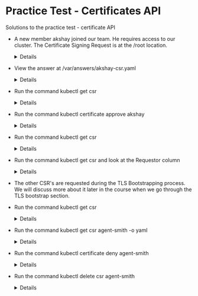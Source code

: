 # Practice Test - Certificates API

Solutions to the practice test - certificate API
- A new member akshay joined our team. He requires access to our cluster. The Certificate Signing Request is at the /root location.

  <details>
  ```
  $ ls -l /root
  ```
  </details>
  
- View the answer at /var/answers/akshay-csr.yaml
  
  <details>
  ```
  $ kubectl create -f /var/answers/akshay-csr.yaml
  ```
  </details>
  
- Run the command kubectl get csr
  
  <details>
  ```
  $ kubectl get csr
  ```
  </details>
    
- Run the command kubectl certificate approve akshay
  
  <details>
  ```
  $ kubectl certificate approve akshay
  ```
  </details>
  
- Run the command kubectl get csr
  
  <details>
  ```
  $ kubectl get csr
  ```
  </details>
  
- Run the command kubectl get csr and look at the Requestor column
  
  <details>
  ```
  $ kubectl get csr
  ```
  </details>
  
- The other CSR's are requested during the TLS Bootstrapping process. We will discuss more about it later in the course when we go through the TLS bootstrap section.

- Run the command kubectl get csr
  
  <details>
  ```
  $ kubectl get csr
  ```
  </details>
  
- Run the command kubectl get csr agent-smith -o yaml
  
  <details>
  ```
  $ kubectl get csr agent-smith -o yaml
  ```
  </details>
  
- Run the command kubectl certificate deny agent-smith
  
  <details>
  ```
  $ kubectl certificate deny agent-smith
  ```
  </details>
  
- Run the command kubectl delete csr agent-smith
  
  <details>
  ```
  $ kubectl delete csr agent-smith
  ```
  </details>
  
